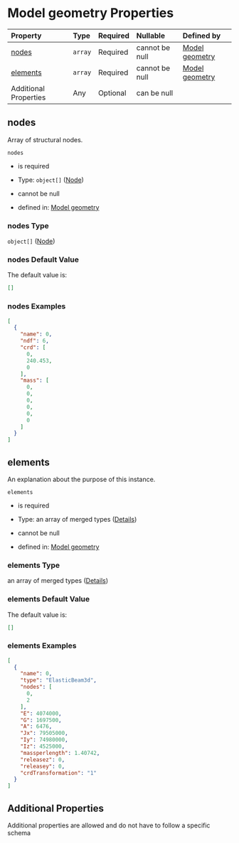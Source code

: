 # Model geometry Properties

| Property              | Type    | Required | Nullable       | Defined by                                                                                                                                                             |
| :-------------------- | :------ | :------- | :------------- | :--------------------------------------------------------------------------------------------------------------------------------------------------------------------- |
| [nodes](#nodes)       | `array` | Required | cannot be null | [Model geometry](structuralgeometry-properties-node-array.md "#/properties/StructuralAnalysisModel/properties/geometry/properties/nodes#/properties/nodes")            |
| [elements](#elements) | `array` | Required | cannot be null | [Model geometry](structuralgeometry-properties-domain-elements.md "#/properties/StructuralAnalysisModel/properties/geometry/properties/elements#/properties/elements") |
| Additional Properties | Any     | Optional | can be null    |                                                                                                                                                                        |

## nodes

Array of structural nodes.

`nodes`

*   is required

*   Type: `object[]` ([Node](structuralnode.md))

*   cannot be null

*   defined in: [Model geometry](structuralgeometry-properties-node-array.md "#/properties/StructuralAnalysisModel/properties/geometry/properties/nodes#/properties/nodes")

### nodes Type

`object[]` ([Node](structuralnode.md))

### nodes Default Value

The default value is:

```json
[]
```

### nodes Examples

```json
[
  {
    "name": 0,
    "ndf": 6,
    "crd": [
      0,
      240.453,
      0
    ],
    "mass": [
      0,
      0,
      0,
      0,
      0,
      0
    ]
  }
]
```

## elements

An explanation about the purpose of this instance.

`elements`

*   is required

*   Type: an array of merged types ([Details](structuralgeometry-properties-domain-elements-items.md))

*   cannot be null

*   defined in: [Model geometry](structuralgeometry-properties-domain-elements.md "#/properties/StructuralAnalysisModel/properties/geometry/properties/elements#/properties/elements")

### elements Type

an array of merged types ([Details](structuralgeometry-properties-domain-elements-items.md))

### elements Default Value

The default value is:

```json
[]
```

### elements Examples

```json
[
  {
    "name": 0,
    "type": "ElasticBeam3d",
    "nodes": [
      0,
      2
    ],
    "E": 4074000,
    "G": 1697500,
    "A": 6476,
    "Jx": 79505000,
    "Iy": 74980000,
    "Iz": 4525000,
    "massperlength": 1.40742,
    "releasez": 0,
    "releasey": 0,
    "crdTransformation": "1"
  }
]
```

## Additional Properties

Additional properties are allowed and do not have to follow a specific schema
